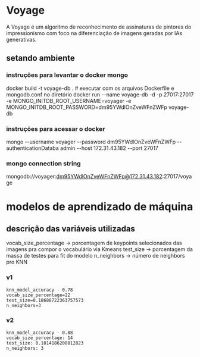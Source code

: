 # Voyage #
A Voyage é um algoritmo de reconhecimento de assinaturas de pintores do impressionismo com foco na diferenciação de imagens geradas por IAs generativas.

## setando ambiente
<!-- 
oq fazer antes de rodar o .yaml:
	criar as chaves .pem com os nomes: "voyage-private.pem" e "voyage-public.pem"

etapas para realizar após o cloudformation:

adicionar os ips elásticos no security group privado -> só colocar o tipo de protocolo como TCP personalizado o id do sg como ip pra permissão

jogar a chave .pem privada pra todas as máquinas
scp -i <chave_pem_acesso>.pem ./<chave_envio>.pem ubuntu@<ip_instancia>:~

-->

### instruções para levantar o docker mongo
docker build -t voyage-db . # executar com os arquivos Dockerfile e mongodb.conf no diretório
docker run --name voyage-db -d -p 27017:27017 -e MONGO_INITDB_ROOT_USERNAME=voyager -e MONGO_INITDB_ROOT_PASSWORD=dm95YWdlOnZveWFnZWFp voyage-db

### instruções para acessar o docker
mongo --username voyager --password dm95YWdlOnZveWFnZWFp --authenticationDataba admin --host 172.31.43.182 --port 27017

### mongo connection string
mongodb://voyager:dm95YWdlOnZveWFnZWFp@172.31.43.182:27017/voyage

# modelos de aprendizado de máquina
## descrição das variáveis utilizadas
vocab_size_percentage -> porcentagem de keypoints selecionados das imagens pra compor o vocabulário via Kmeans
test_size -> porcentagem da massa de testes para fit do modelo
n_neighbors -> número de neighbors pro KNN

### v1
	knn_model_accuracy - 0.78
	vocab_size_percentage=22
	test_size=0.18688722363757573
	n_neighbors=3

### v2
	knn_model_accuracy - 0.88
	vocab_size_percentage: 14
	test_size: 0.1814186208012823
	n_neighbors: 3
